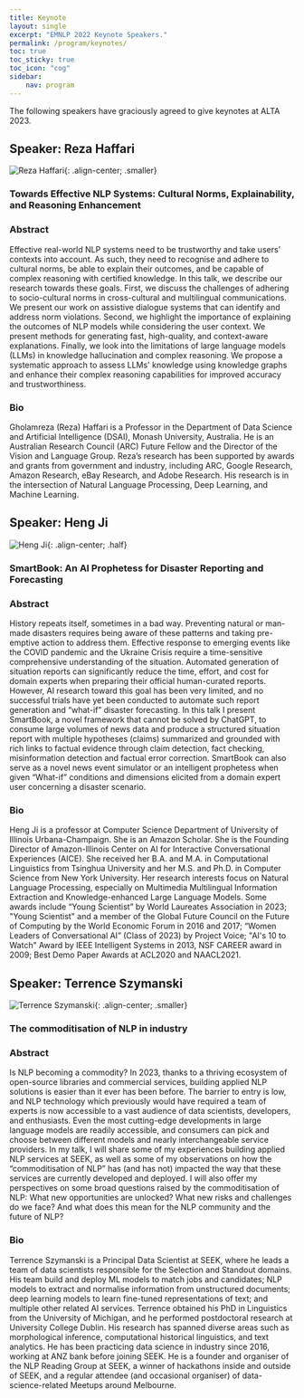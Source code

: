 ```yaml
---
title: Keynote 
layout: single
excerpt: "EMNLP 2022 Keynote Speakers."
permalink: /program/keynotes/
toc: true
toc_sticky: true
toc_icon: "cog"
sidebar: 
    nav: program
---
```

<style>
    .half {
    width: 50%;
    height: 50%
    }
    .smaller {
    width: 40%;
    height: 40%
    }
</style>
    

The following speakers have graciously agreed to give keynotes at ALTA 2023.
## Speaker: Reza Haffari

![Reza Haffari](/assets/images/keynotes/reza.jpeg){: .align-center; .smaller}

### Towards Effective NLP Systems: Cultural Norms, Explainability, and Reasoning Enhancement

### Abstract
Effective real-world NLP systems need to be trustworthy and take users’ contexts into account. As such, they need to recognise and adhere to cultural norms, be able to explain their outcomes, and be capable of complex reasoning with certified knowledge. In this talk, we describe our research towards these goals. First, we discuss the challenges of adhering to socio-cultural norms in cross-cultural and multilingual communications. We present our work on assistive dialogue systems that can identify and address norm violations. Second, we highlight the importance of explaining the outcomes of NLP models while considering the user context. We present methods for generating fast, high-quality, and context-aware explanations. Finally, we look into the limitations of large language models (LLMs) in knowledge hallucination and complex reasoning. We propose a systematic approach to assess LLMs' knowledge using knowledge graphs and enhance their complex reasoning capabilities for improved accuracy and trustworthiness.

### Bio
Gholamreza (Reza) Haffari is a Professor in the Department of Data Science and Artificial Intelligence (DSAI), Monash University, Australia. He is an Australian Research Council (ARC) Future Fellow and the Director of the Vision and Language Group. Reza’s research has been supported by awards and grants from government and industry, including ARC, Google Research, Amazon Research, eBay Research, and Adobe Research. His research is in the intersection of Natural Language Processing, Deep Learning, and Machine Learning. 


## Speaker: Heng Ji

![Heng Ji](/assets/images/keynotes/HengJi.jpg){: .align-center; .half}

### SmartBook: An AI Prophetess for Disaster Reporting and Forecasting

### Abstract
History repeats itself, sometimes in a bad way. Preventing natural or man-made disasters requires being aware of these patterns and taking pre-emptive action to address them. Effective response to emerging events like the COVID pandemic and the Ukraine Crisis require a time-sensitive comprehensive understanding of the situation. Automated generation of situation reports can significantly reduce the time, effort, and cost for domain experts when preparing their official human-curated reports. However, AI research toward this goal has been very limited, and no successful trials have yet been conducted to automate such report generation and “what-if” disaster forecasting. In this talk I present SmartBook, a novel framework that cannot be solved by ChatGPT, to consume large volumes of news data and produce a structured situation report with multiple hypotheses (claims) summarized and grounded with rich links to factual evidence through claim detection, fact checking, misinformation detection and factual error correction. SmartBook can also serve as a novel news event simulator or an intelligent prophetess when given “What-if” conditions and dimensions elicited from a domain expert user concerning a disaster scenario. 

### Bio
Heng Ji is a professor at Computer Science Department of University of Illinois Urbana-Champaign. She is an Amazon Scholar. She is the Founding Director of Amazon-Illinois Center on AI for Interactive Conversational Experiences (AICE). She received her B.A. and M.A. in Computational Linguistics from Tsinghua University and her M.S. and Ph.D. in Computer Science from New York University. Her research interests focus on Natural Language Processing, especially on Multimedia Multilingual Information Extraction and Knowledge-enhanced Large Language Models. Some awards include “Young Scientist” by World Laureates Association in 2023; "Young Scientist" and a member of the Global Future Council on the Future of Computing by the World Economic Forum in 2016 and 2017; “Women Leaders of Conversational AI” (Class of 2023) by Project Voice; "AI's 10 to Watch" Award by IEEE Intelligent Systems in 2013, NSF CAREER award in 2009; Best Demo Paper Awards at ACL2020 and NAACL2021. 


## Speaker: Terrence Szymanski

![Terrence Szymanski](/assets/images/keynotes/Terry.jpg){: .align-center; .smaller}

### The commoditisation of NLP in industry

### Abstract
Is NLP becoming a commodity? In 2023, thanks to a thriving ecosystem of open-source libraries and commercial services, building applied NLP solutions is easier than it ever has been before. The barrier to entry is low, and NLP technology which previously would have required a team of experts is now accessible to a vast audience of data scientists, developers, and enthusiasts. Even the most cutting-edge developments in large language models are readily accessible, and consumers can pick and choose between different models and nearly interchangeable service providers. In my talk, I will share some of my experiences building applied NLP services at SEEK, as well as some of my observations on how the “commoditisation of NLP” has (and has not) impacted the way that these services are currently developed and deployed. I will also offer my perspectives on some broad questions raised by the commoditisation of NLP: What new opportunities are unlocked? What new risks and challenges do we face? And what does this mean for the NLP community and the future of NLP?


### Bio
Terrence Szymanski is a Principal Data Scientist at SEEK, where he leads a team of data scientists responsible for the Selection and Standout domains. His team build and deploy ML models to match jobs and candidates; NLP models to extract and normalise information from unstructured documents; deep learning models to learn fine-tuned representations of text; and multiple other related AI services. Terrence obtained his PhD in Linguistics from the University of Michigan, and he performed postdoctoral research at University College Dublin. His research has spanned diverse areas such as morphological inference, computational historical linguistics, and text analytics. He has been practicing data science in industry since 2016, working at ANZ bank before joining SEEK. He is a founder and organiser of the NLP Reading Group at SEEK, a winner of hackathons inside and outside of SEEK, and a regular attendee (and occasional organiser) of data-science-related Meetups around Melbourne.


<!-- *We will be announcing the details for more keynote speakers of ALTA 2023 shortly.* -->